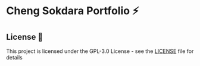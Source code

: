 # Cheng Sokdara Portfolio ⚡️

## License 📄

This project is licensed under the GPL-3.0 License - see the [LICENSE](./LICENSE) file for details

